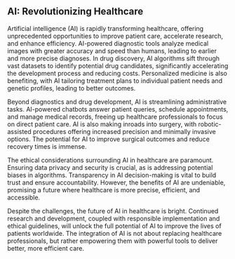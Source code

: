 ## AI: Revolutionizing Healthcare

Artificial intelligence (AI) is rapidly transforming healthcare, offering unprecedented opportunities to improve patient care, accelerate research, and enhance efficiency.  AI-powered diagnostic tools analyze medical images with greater accuracy and speed than humans, leading to earlier and more precise diagnoses.  In drug discovery, AI algorithms sift through vast datasets to identify potential drug candidates, significantly accelerating the development process and reducing costs.  Personalized medicine is also benefiting, with AI tailoring treatment plans to individual patient needs and genetic profiles, leading to better outcomes.

Beyond diagnostics and drug development, AI is streamlining administrative tasks.  AI-powered chatbots answer patient queries, schedule appointments, and manage medical records, freeing up healthcare professionals to focus on direct patient care.  AI is also making inroads into surgery, with robotic-assisted procedures offering increased precision and minimally invasive options. The potential for AI to improve surgical outcomes and reduce recovery times is immense.

The ethical considerations surrounding AI in healthcare are paramount.  Ensuring data privacy and security is crucial, as is addressing potential biases in algorithms.  Transparency in AI decision-making is vital to build trust and ensure accountability.  However, the benefits of AI are undeniable, promising a future where healthcare is more precise, efficient, and accessible.

Despite the challenges, the future of AI in healthcare is bright.  Continued research and development, coupled with responsible implementation and ethical guidelines, will unlock the full potential of AI to improve the lives of patients worldwide.  The integration of AI is not about replacing healthcare professionals, but rather empowering them with powerful tools to deliver better, more efficient care.